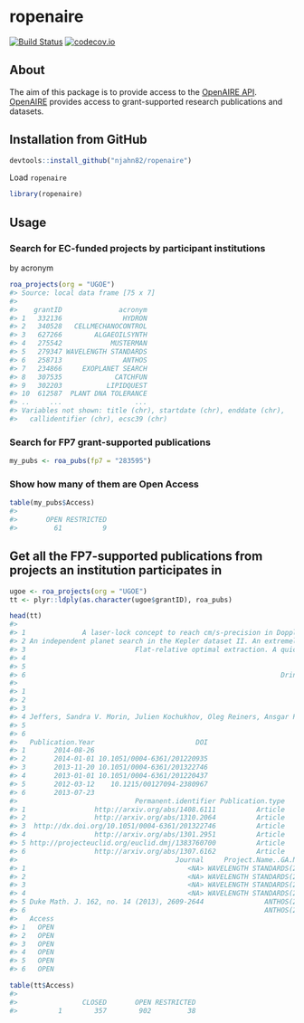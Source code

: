 

# ropenaire

[![Build Status](https://travis-ci.org/njahn82/ropenaire.svg?branch=master)](https://travis-ci.org/njahn82/ropenaire)
[![codecov.io](http://codecov.io/github/njahn82/ropenaire/coverage.svg?branch=master)](http://codecov.io/github/njahn82/ropenaire?branch=master)

## About

The aim of this package is to provide access to the [OpenAIRE API](http://api.openaire.eu/). [OpenAIRE](https://www.openaire.eu/) provides access to grant-supported research publications and datasets. 

## Installation from GitHub


```r
devtools::install_github("njahn82/ropenaire")
```

Load `ropenaire`


```r
library(ropenaire)
```

## Usage 

### Search for EC-funded projects by participant institutions

by acronym


```r
roa_projects(org = "UGOE")
#> Source: local data frame [75 x 7]
#> 
#>    grantID              acronym
#> 1   332136               HYDRON
#> 2   340528   CELLMECHANOCONTROL
#> 3   627266        ALGAEOILSYNTH
#> 4   275542            MUSTERMAN
#> 5   279347 WAVELENGTH STANDARDS
#> 6   258713               ANTHOS
#> 7   234866     EXOPLANET SEARCH
#> 8   307535             CATCHFUN
#> 9   302203           LIPIDQUEST
#> 10  612587  PLANT DNA TOLERANCE
#> ..     ...                  ...
#> Variables not shown: title (chr), startdate (chr), enddate (chr),
#>   callidentifier (chr), ecsc39 (chr)
```
 
### Search for FP7 grant-supported publications


```r
my_pubs <- roa_pubs(fp7 = "283595")
```

### Show how many of them are Open Access 


```r
table(my_pubs$Access)
#> 
#>       OPEN RESTRICTED 
#>         61          9
```

## Get all the FP7-supported publications from projects an institution participates in


```r
ugoe <- roa_projects(org = "UGOE")
tt <- plyr::ldply(as.character(ugoe$grantID), roa_pubs)

head(tt)
#>                                                                                                                      Title
#> 1              A laser-lock concept to reach cm/s-precision in Doppler experiments with Fabry-Perot wavelength calibrators
#> 2 An independent planet search in the Kepler dataset II. An extremely low-density super-Earth mass planet around Kepler-87
#> 3                           Flat-relative optimal extraction. A quick and efficient algorithm for stabilised spectrographs
#> 4                                                                          Radial velocity signatures of Zeeman broadening
#> 5                                                                           Distribution of mass of holomorphic cusp forms
#> 6                                                               Drinfeld modules, Frobenius endomorphisms, and CM-liftings
#>                                                                                                                                          Authors
#> 1                                                                                                       Reiners, A. Banyal, R. K. Ulbrich, R. G.
#> 2                                                                            Dreizler, Stefan Zechmeister, Mathias Husser, Tim-oliver Ofir, Aviv
#> 3                                                                                                  Reiners, A. Anglada-escudé, G. Zechmeister, M.
#> 4 Jeffers, Sandra V. Morin, Julien Kochukhov, Oleg Reiners, Ansgar Piskunov, Nikolai Anglada-escude, Guillem Shulyak, Denis Zechmeister, Mathias
#> 5                                                                                                 Khan, Rizwanur Blomer, Valentin Young, Matthew
#> 6                                                                                                        Cojocaru, Alina Carmen Papikian, Mihran
#>   Publication.Year                         DOI
#> 1       2014-08-26                            
#> 2       2014-01-01 10.1051/0004-6361/201220935
#> 3       2013-11-20 10.1051/0004-6361/201322746
#> 4       2013-01-01 10.1051/0004-6361/201220437
#> 5       2012-03-12    10.1215/00127094-2380967
#> 6       2013-07-23                            
#>                             Permanent.identifier Publication.type
#> 1                 http://arxiv.org/abs/1408.6111          Article
#> 2                 http://arxiv.org/abs/1310.2064          Article
#> 3  http://dx.doi.org/10.1051/0004-6361/201322746          Article
#> 4                 http://arxiv.org/abs/1301.2951          Article
#> 5 http://projecteuclid.org/euclid.dmj/1383760700          Article
#> 6                 http://arxiv.org/abs/1307.6162          Article
#>                                       Journal     Project.Name..GA.Number.
#> 1                                        <NA> WAVELENGTH STANDARDS(279347)
#> 2                                        <NA> WAVELENGTH STANDARDS(279347)
#> 3                                        <NA> WAVELENGTH STANDARDS(279347)
#> 4                                        <NA> WAVELENGTH STANDARDS(279347)
#> 5 Duke Math. J. 162, no. 14 (2013), 2609-2644               ANTHOS(258713)
#> 6                                                           ANTHOS(258713)
#>   Access
#> 1   OPEN
#> 2   OPEN
#> 3   OPEN
#> 4   OPEN
#> 5   OPEN
#> 6   OPEN

table(tt$Access)
#> 
#>                CLOSED       OPEN RESTRICTED 
#>          1        357        902         38
```





